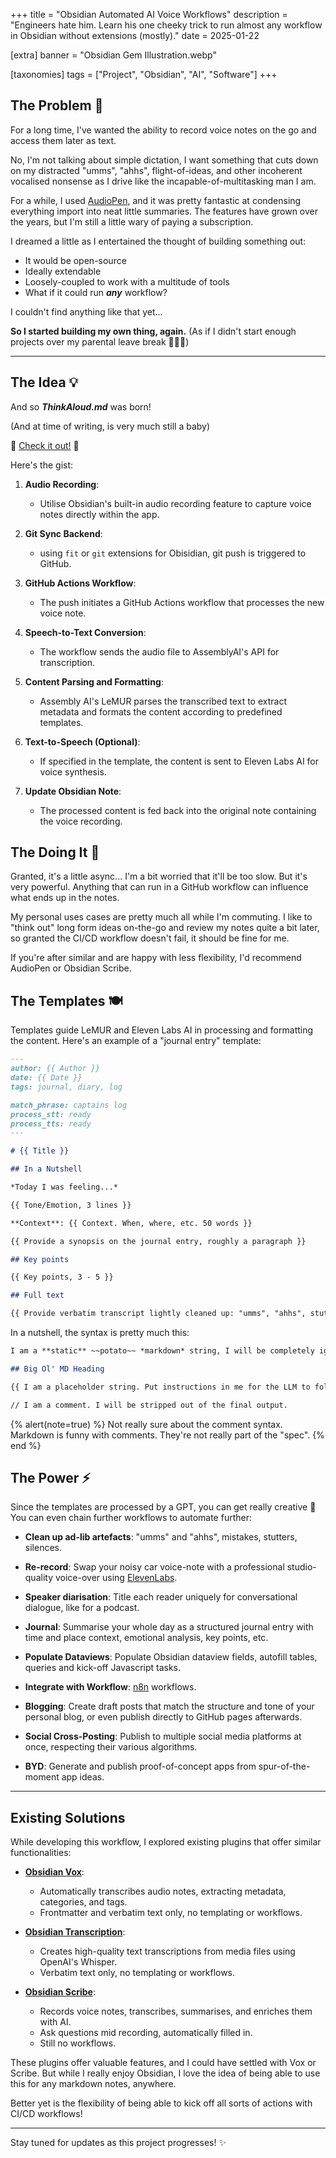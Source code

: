 +++
title = "Obsidian Automated AI Voice Workflows"
description = "Engineers hate him. Learn his one cheeky trick to run almost any workflow in Obsidian without extensions (mostly)."
date = 2025-01-22

[extra]
banner = "Obsidian Gem Illustration.webp"

[taxonomies]
tags = ["Project", "Obsidian", "AI", "Software"]
+++


## The Problem 🤔
For a long time, I've wanted the ability to record voice notes on the go and access them later as text.

No, I'm not talking about simple dictation, I want something that cuts down on my distracted "umms", "ahhs", flight-of-ideas, and other incoherent vocalised nonsense as I drive like the incapable-of-multitasking man I am.

For a while, I used [AudioPen](https://audiopen.ai/), and it was pretty fantastic at condensing everything import into neat little summaries. The features have grown over the years, but I'm still a little wary of paying a subscription. 

I dreamed a little as I entertained the thought of building something out:
- It would be open-source
- Ideally extendable
- Loosely-coupled to work with a multitude of tools
- What if it could run ***any*** workflow?

I couldn't find anything like that yet...


**So I started building my own thing, again.**
(As if I didn't start enough projects over my parental leave break 🤦‍♂️👶)

---

## The Idea 💡

And so ***ThinkAloud.md*** was born!

(And at time of writing, is very much still a baby)

🫱 [Check it out!](https://github.com/in03/ThinkAloud) 🫲

Here's the gist:

1. **Audio Recording**:
   - Utilise Obsidian's built-in audio recording feature to capture voice notes directly within the app.

2. **Git Sync Backend**:
   - using `fit` or `git` extensions for Obisidian, git push is triggered to GitHub.

3. **GitHub Actions Workflow**:
   - The push initiates a GitHub Actions workflow that processes the new voice note.

4. **Speech-to-Text Conversion**:
   - The workflow sends the audio file to AssemblyAI's API for transcription.

5. **Content Parsing and Formatting**:
   - Assembly AI's LeMUR parses the transcribed text to extract metadata and formats the content according to predefined templates.

6. **Text-to-Speech (Optional)**:
   - If specified in the template, the content is sent to Eleven Labs AI for voice synthesis.

7. **Update Obsidian Note**:
   - The processed content is fed back into the original note containing the voice recording.

## The Doing It 🏃

Granted, it's a little async... I'm a bit worried that it'll be too slow. But it's very powerful. Anything that can run in a GitHub workflow can influence what ends up in the notes. 

My personal uses cases are pretty much all while I'm commuting. I like to "think out" long form ideas on-the-go and review my notes quite a bit later, so granted the CI/CD workflow doesn't fail, it should be fine for me.

If you're after similar and are happy with less flexibility, I'd recommend AudioPen or Obsidian Scribe.

## The Templates 🍽️
Templates guide LeMUR and Eleven Labs AI in processing and formatting the content. Here's an example of a "journal entry" template:

```markdown
---
author: {{ Author }}
date: {{ Date }} 
tags: journal, diary, log

match_phrase: captains log
process_stt: ready
process_tts: ready 
---

# {{ Title }}

## In a Nutshell

*Today I was feeling...*

{{ Tone/Emotion, 3 lines }}

**Context**: {{ Context. When, where, etc. 50 words }}

{{ Provide a synopsis on the journal entry, roughly a paragraph }}

## Key points 

{{ Key points, 3 - 5 }}

## Full text 

{{ Provide verbatim transcript lightly cleaned up: "umms", "ahhs", stutters, grammatical mistakes removed etc. }}
```

In a nutshell, the syntax is pretty much this:

```markdown
I am a **static** ~~potato~~ *markdown* string, I will be completely ignored by the LLM for context's sake.

## Big Ol' MD Heading

{{ I am a placeholder string. Put instructions in me for the LLM to follow}}

// I am a comment. I will be stripped out of the final output.
```

{% alert(note=true) %} 
Not really sure about the comment syntax. Markdown is funny with comments. They're not really part of the "spec".
{% end %}

## The Power ⚡️

Since the templates are processed by a GPT, you can get really creative 🎨 You can even chain further workflows to automate further:

- **Clean up ad-lib artefacts**: "umms" and "ahhs",
mistakes, stutters, silences.

- **Re-record**: Swap your noisy car voice-note with a professional studio-quality voice-over using [ElevenLabs](https://elevenlabs.io/).

- **Speaker diarisation**: Title each reader uniquely for conversational dialogue, like for a podcast.

- **Journal**: Summarise your whole day as a structured journal entry with time and place context, emotional analysis, key points, etc.

- **Populate Dataviews**: Populate Obsidian dataview fields, autofill tables, queries and kick-off Javascript tasks.

- **Integrate with Workflow**: [n8n](https://n8n.io/) workflows.

- **Blogging**: Create draft posts that match the structure and tone of your personal blog, or even publish directly to GitHub pages afterwards.

- **Social Cross-Posting**: Publish to multiple social media platforms at once, respecting their various algorithms.

- **BYD**: Generate and publish proof-of-concept apps from spur-of-the-moment app ideas.

---

## Existing Solutions

While developing this workflow, I explored existing plugins that offer similar functionalities:

- **[Obsidian Vox](https://github.com/vincentbavitz/obsidian-vox)**:
  - Automatically transcribes audio notes, extracting metadata, categories, and tags.
  - Frontmatter and verbatim text only, no templating or workflows.

- **[Obsidian Transcription](https://github.com/djmango/obsidian-transcription)**:
  - Creates high-quality text transcriptions from media files using OpenAI's Whisper.
  - Verbatim text only, no templating or workflows.

- **[Obsidian Scribe](https://github.com/Mikodin/obsidian-scribe)**:
  - Records voice notes, transcribes, summarises, and enriches them with AI.
  - Ask questions mid recording, automatically filled in.
  - Still no workflows.

These plugins offer valuable features, and I could have settled with Vox or Scribe. But while I really enjoy Obsidian, I love the idea of being able to use this for any markdown notes, anywhere. 

Better yet is the flexibility of being able to kick off all sorts of actions with CI/CD workflows!



---

Stay tuned for updates as this project progresses! ✨
